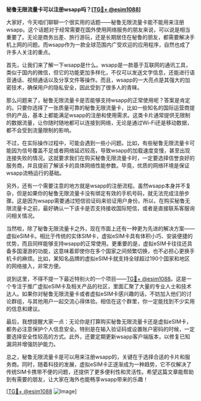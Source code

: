 **秘鲁无限流量卡可以注册wsapp吗？[[TG💪+ @esim1088](https://t.me/s/esim1088)]**

大家好，今天咱们聊聊一个很实用的话题——秘鲁无限流量卡能不能用来注册wsapp。这个话题对于经常需要在国外使用网络服务的朋友来说，可以说是相当重要了。无论是商务出差、旅行游玩，还是长期居住在秘鲁的朋友，都需要解决手机上网的问题。而wsapp作为一款全球范围内广受欢迎的应用程序，自然也成了许多人关注的重点。

首先，让我们来了解一下wsapp是什么。wsapp是一款基于互联网的通讯工具，类似于国内的微信，但它的功能更加多样化，不仅可以发送文字信息，还能进行语音通话、视频通话以及分享文件等操作。而且，wsapp的一大亮点是其强大的加密技术，确保用户的隐私安全，因此受到了很多人的青睐。

那么问题来了，秘鲁无限流量卡是否能够支持wsapp的正常使用呢？答案是肯定的。只要你选择了一张质量可靠的秘鲁无限流量卡，比如一些知名的国际运营商提供的产品，基本上都能满足wsapp的注册和使用需求。这类卡片通常提供无限制的数据流量，让你随时随地都可以连接到网络，无论是通过Wi-Fi还是移动数据，都不会受到流量限制的影响。

不过，在实际操作过程中，可能会遇到一些小问题。比如，有些秘鲁无限流量卡可能因为信号覆盖不足或者网络延迟较高，导致wsapp的加载速度变慢，甚至出现连接失败的情况。这就要求我们在购买秘鲁无限流量卡时，一定要选择信誉良好的服务商，并且提前了解该卡的具体网络性能参数。毕竟，优质的网络环境是保证wsapp流畅运行的基础。

另外，还有一个需要注意的地方就是wsapp的注册流程。虽然wsapp本身并不复杂，但是如果你的秘鲁无限流量卡没有绑定有效的手机号码，就无法完成注册步骤。这是因为wsapp需要通过短信验证码来验证用户身份。所以，在购买秘鲁无限流量卡之前，最好确认一下该卡是否支持接收国际短信，或者是直接联系客服询问相关情况。

当然啦，除了秘鲁无限流量卡之外，现在市面上还有一种更为先进的解决方案——虚拟eSIM卡。相比于传统的实体SIM卡，虚拟eSIM卡具有体积小巧、安装便捷的优势，而且同样能够支持wsapp的正常使用。更重要的是，虚拟eSIM卡往往还具备多国漫游的功能，这意味着即使你在多个国家之间频繁切换，也不必担心更换手机卡的麻烦。比如，某知名品牌的虚拟eSIM卡就支持全球超过190个国家和地区的网络接入，非常方便。

说到这里，不得不提一下最近特别火的一个项目——[TG💪+ @esim1088](https://t.me/s/esim1088)。这是一个专注于推广虚拟eSIM卡及相关产品的社区，里面汇聚了大量的专业人士和技术达人。如果你对秘鲁无限流量卡或者虚拟eSIM卡感兴趣的话，不妨加入他们的讨论群组，与其他用户一起交流心得体验。相信在这个群里，你一定能找到不少实用的信息和建议。

最后，我想提醒大家一点：无论你是打算购买秘鲁无限流量卡还是虚拟eSIM卡，都务必注意保护个人信息安全。特别是在输入验证码或设置账户密码的时候，一定要选择安全性较高的方式。此外，还要定期更新wsapp客户端版本，以修复已知漏洞并增强防护能力。

总之，秘鲁无限流量卡是可以用来注册wsapp的，关键在于选择合适的卡片和服务商。同时，随着科技的发展，虚拟eSIM卡正逐渐成为一种趋势，它不仅解决了传统SIM卡携带不便的问题，还提供了更多便利性和灵活性。希望这篇文章能帮助到有需要的朋友，让大家在海外也能畅享wsapp带来的乐趣！

[[TG💪+ @esim1088](https://t.me/s/esim1088) ![Image](https://i.postimg.cc/4NQfJmqS/Snipaste-2025-05-13-00-14-12.png)]